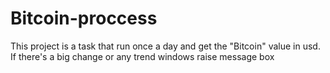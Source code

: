 # Bitcoin-proccess
This project is a task that run once a day and get the "Bitcoin" value in usd.
If there's a big change or any trend windows raise message box 